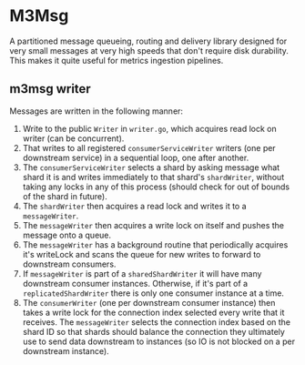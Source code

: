 # M3Msg

A partitioned message queueing, routing and delivery library designed for very small messages at very high speeds that don't require disk durability. This makes it quite useful for metrics ingestion pipelines.

## m3msg writer

Messages are written in the following manner:
1. Write to the public `Writer` in `writer.go`, which acquires read lock on writer (can be concurrent).
2. That writes to all registered `consumerServiceWriter` writers (one per downstream service) in a sequential loop, one after another.
3. The `consumerServiceWriter` selects a shard by asking message what shard it is and writes immediately to that shard's `shardWriter`, without taking any locks in any of this process (should check for out of bounds of the shard in future).
4. The `shardWriter` then acquires a read lock and writes it to a `messageWriter`.
5. The `messageWriter` then acquires a write lock on itself and pushes the message onto a queue.
6. The `messageWriter` has a background routine that periodically acquires it's writeLock and scans the queue for new writes to forward to downstream consumers.
7. If `messageWriter` is part of a `sharedShardWriter` it will have many downstream consumer instances. Otherwise, if it's part of a `replicatedShardWriter` there
is only one consumer instance at a time.
6. The `consumerWriter` (one per downstream consumer instance) then takes a write lock for the connection index selected every write that it receives. The `messageWriter` selects the connection index based on the shard ID so that shards should balance the connection they ultimately use to send data downstream to instances (so IO is not blocked on a per downstream instance).
